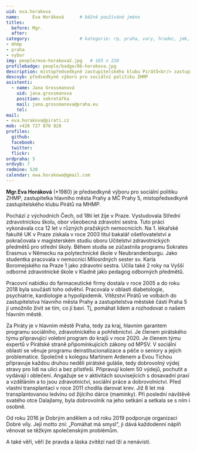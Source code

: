 ```yaml
---
uid: eva.horakova
name:     Eva Horáková  	# běžně používáné jméno
titles:
  before: Mgr. 
  after:
category:                 	# kategorie: rp, praha, vary, hradec, jmk, senat
- mhmp
- praha
- vybor
img: people/eva-horakova2.jpg   # 165 x 220
profilebadge: people/badge/06-horakova.jpg
description: místopředsedkyně zastupitelského klubu Pirátů<br/> zastupitelka s gescemi sociální věci, zdravotnictví, pohřebnictví   	# kratký popis, max 160 znaků
descvyb: předsedkyně výboru pro sociální politiku ZHMP
asistenti:
  - name: Jana Grossmanová
    uid: jana.grossmanova
    position: sekretářka
    mail: jana.grossmanova@praha.eu
    tel: 
mail:
- eva.horakova@pirati.cz
mob: +420 727 870 828
profiles:
  github:       
  facebook:    
  twitter: 		  
  flickr:		  
ordpraha: 5
ordvyb: 7
redmine: 520
calendar: ewa.horakowa@gmail.com
---
```


**Mgr.Eva Horáková** (*1980) je předsedkyně výboru pro sociální politiku ZHMP, zastupitelka hlavního města Prahy a MČ Prahy 5, místopředsedkyně zastupitelského klubu Pirátů na MHMP.

Pochází z východních Čech, od 18ti let žije v Praze. Vystudovala Střední zdravotnickou školu, obor všeobecná zdravotní sestra. Tuto práci vykonávala cca 12 let v různých pražských nemocnicích. Na 1. lékařské fakultě UK v Praze získala v roce 2003 titul bakalář ošetřovatelství a pokračovala v magisterském studiu oboru Učitelství zdravotnických předmětů pro střední školy. Během studia se zúčastnila programu Sokrates Erasmus v Německu na polytechnické škole v Neubrandenburgu. Jako studentka pracovala v nemocnici Milosrdných sester sv. Karla Boromejského na Praze 1 jako zdravotní sestra. Učila také 2 roky na Vyšší odborné zdravotnické škole v Kladně jako pedagog odborných předmětů.

Pracovní nabídku do farmaceutické firmy dostala v roce 2005 a do roku 2018 byla součástí toho odvětví. Pracovala v oblasti diabetologie, psychiatrie, kardiologie a hypolipidemik. Vítězství Pirátů ve volbách do zastupitelstva hlavního města Prahy a zastupitelstva městské části Praha 5 jí umožnilo živit se tím, co jí baví. Tj, pomáhat lidem a rozhodovat o našem hlavním městě.

Za Piráty je v hlavním městě Praha, tedy za kraj, hlavním garantem programu sociálního, zdravotnického a pohřebnictví. Je členem pirátského týmu připravující volební program do krajů v roce 2020. Je členem týmu expertů v Pirátské straně připomínkujících zákony od MPSV. V sociální oblasti se věnuje programu deinstitucionalizace a péče o seniory a jejich problematice. Společně s kolegou Martinem Ardenem a Evou Tichou připravuje každou druhou neděli pirátské guláše, tedy dobrovolný výdej stravy pro lidi na ulici a bez přístřeší. Připravují kolem 50 výdejů, pochutit a vydávají i oblečení.
Angažuje se v aktivitách souvisejících s dosavadní praxí a vzděláním a to jsou zdravotnictví, sociální práce a dobrovolnictví. Před vlastní transplantací v roce 2011 chodila darovat krev. Již 8 let má transplantovanou ledvinu od žijícího dárce (maminky). Při poslední návštěvě svatého otce Dalajlamy, byla dobrovolník na jeho setkání a setkala se s ním i osobně.

Od roku 2016 je Dobrým andělem a od roku 2019 podporuje organizaci Dobré víly. Její motto zní: „Pomáhat má smysl“, ji dává každodenní náplň věnovat se těžkým společenským problémům.

A také věří, věří že pravda a láska zvítězí nad lží a nenávistí.
